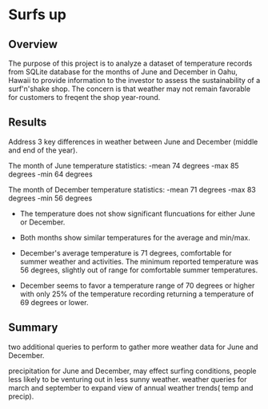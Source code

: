 # Surfs up


## Overview
The purpose of this project is to analyze a dataset of temperature records from SQLite database for the months of June and December in Oahu, Hawaii to provide information to the investor to assess the sustainability of a surf'n'shake shop. The concern is that weather may not remain favorable for customers to freqent the shop year-round. 

## Results

Address 3 key differences in weather between June and December (middle and end of the year).

The month of June temperature statistics: 
-mean 74 degrees
-max 85 degrees
-min 64 degrees

The month of December temperature statistics:
-mean 71 degrees
-max 83 degrees
-min 56 degrees

- The temperature does not show significant fluncuations for either June or December.

- Both months show similar temperatures for the average and min/max.

- December's average temperature is 71 degrees, comfortable for summer weather and activities. The minimum reported temperature was 56 degrees, slightly out of range for comfortable summer temperatures. 

- December seems to favor a temperature range of 70 degrees or higher with only 25% of the temperature recording returning a temperature of 69 degrees or lower. 

## Summary
two additional queries to perform to gather more weather data for June and December.

precipitation for June and December, may effect surfing conditions, people less likely to be venturing out in less sunny weather.
weather queries for march and september to expand view of annual weather trends( temp and precip).

